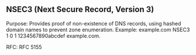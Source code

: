 ## NSEC3 (Next Secure Record, Version 3)

Purpose: Provides proof of non-existence of DNS records, using hashed domain names to prevent zone enumeration.
Example: example.com NSEC3 1 0 1 1234567890abcdef example.com.

RFC: RFC 5155
